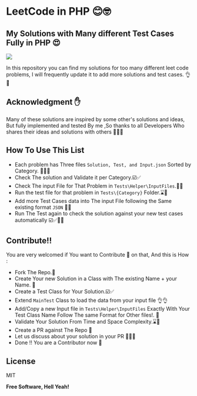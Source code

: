 # LeetCode in PHP 😊🤓
##  My Solutions with Many different Test Cases Fully in PHP 😍

![](https://github.com/RamyHakam/leet-code-php/workflows/Build/badge.svg)

In this repository you can find my solutions for too many different leet code problems, I will frequently update it to add more solutions and test cases. 👌🚀
## Acknowledgment ✋

Many of these solutions are inspired by some other's solutions and ideas, But fully implemented and tested By me ,So thanks to all Developers Who shares their ideas and solutions with others   🤝🙏🏻

## How To Use This List
- Each problem has Three files `Solution, Test, and Input.json` Sorted by Category. 📂📂📂
- Check The solution and Validate it per Category.☑️✅
- Check The input File for That Problem in `Tests\Helper\InputFiles`.🧪🔦
- Run the test file for that problem in `Tests\{Category}` Folder.⌛️🤔
- Add more Test Cases data into The input File following the Same existing format `JSON` 🥸😉
- Run The Test again to check the solution against your new test cases automatically ☑️✅🙏🏻

## Contribute!!

You are very welcomed if You want to Contribute 🥳 on that, And this is How :

- Fork The Repo.📂
- Create Your new Solution in a Class with The existing Name + your Name. 🚀
- Create a Test Class for Your Solution.☑️✅
- Extend `MainTest` Class to load the data from your input file 👌👌
- Add/Copy a new Input file in `Tests\Helper\InputFiles` Exactly With Your Test Class Name Follow The same Format for Other files!. 👨
- Validate Your Solution From Time and Space Complexity.⌛️🧪
- Create a PR against The Repo 🥳
- Let us discuss about your solution in your PR 🥊🥊🥊
- Done !! You are a Contributor now 🍻

## License
MIT

**Free Software, Hell Yeah!**

[//]: # (These are reference links used in the body of this note and get stripped out when the markdown processor does its job. There is no need to format nicely because it shouldn't be seen. Thanks SO - http://stackoverflow.com/questions/4823468/store-comments-in-markdown-syntax)

[dill]: <https://github.com/joemccann/dillinger>
[git-repo-url]: <https://github.com/joemccann/dillinger.git>
[john gruber]: <http://daringfireball.net>
[df1]: <http://daringfireball.net/projects/markdown/>
[markdown-it]: <https://github.com/markdown-it/markdown-it>
[Ace Editor]: <http://ace.ajax.org>
[node.js]: <http://nodejs.org>
[Twitter Bootstrap]: <http://twitter.github.com/bootstrap/>
[jQuery]: <http://jquery.com>
[@tjholowaychuk]: <http://twitter.com/tjholowaychuk>
[express]: <http://expressjs.com>
[AngularJS]: <http://angularjs.org>
[Gulp]: <http://gulpjs.com>

[PlDb]: <https://github.com/joemccann/dillinger/tree/master/plugins/dropbox/README.md>
[PlGh]: <https://github.com/joemccann/dillinger/tree/master/plugins/github/README.md>
[PlGd]: <https://github.com/joemccann/dillinger/tree/master/plugins/googledrive/README.md>
[PlOd]: <https://github.com/joemccann/dillinger/tree/master/plugins/onedrive/README.md>
[PlMe]: <https://github.com/joemccann/dillinger/tree/master/plugins/medium/README.md>
[PlGa]: <https://github.com/RahulHP/dillinger/blob/master/plugins/googleanalytics/README.md>
